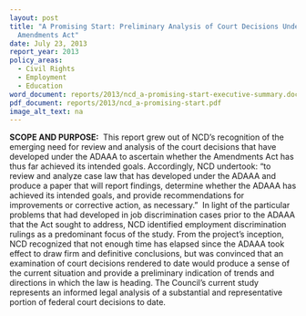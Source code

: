 ```yaml
---
layout: post
title: "A Promising Start: Preliminary Analysis of Court Decisions Under the ADA
  Amendments Act"
date: July 23, 2013
report_year: 2013
policy_areas:
  - Civil Rights
  - Employment
  - Education
word_document: reports/2013/ncd_a-promising-start-executive-summary.docx
pdf_document: reports/2013/ncd_a-promising-start.pdf
image_alt_text: na
---
```

**SCOPE AND PURPOSE:**  This report grew out of NCD’s recognition of the emerging need for review and analysis of the court decisions that have developed under the ADAAA to ascertain whether the Amendments Act has thus far achieved its intended goals. Accordingly, NCD undertook: “to review and analyze case law that has developed under the ADAAA and produce a paper that will report findings, determine whether the ADAAA has achieved its intended goals, and provide recommendations for improvements or corrective action, as necessary.”  In light of the particular problems that had developed in job discrimination cases prior to the ADAAA that the Act sought to address, NCD identified employment discrimination rulings as a predominant focus of the study. From the project’s inception, NCD recognized that not enough time has elapsed since the ADAAA took effect to draw firm and definitive conclusions, but was convinced that an examination of court decisions rendered to date would produce a sense of the current situation and provide a preliminary indication of trends and directions in which the law is heading. The Council’s current study represents an informed legal analysis of a substantial and representative portion of federal court decisions to date.
